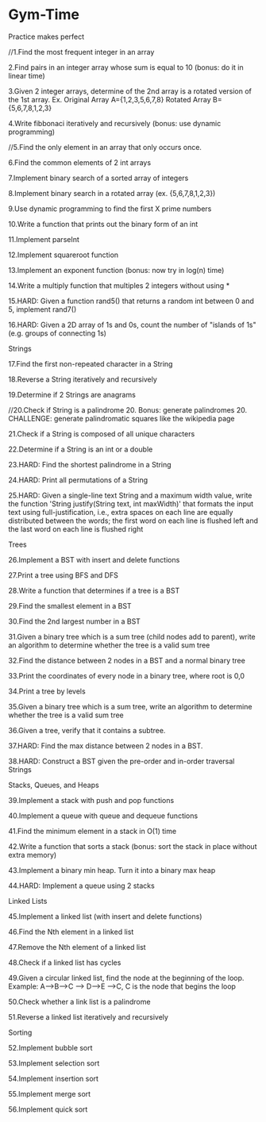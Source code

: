 Gym-Time
========

Practice makes perfect




//1.Find the most frequent integer in an array

2.Find pairs in an integer array whose sum is equal to 10 (bonus: do it in linear time)

3.Given 2 integer arrays, determine of the 2nd array is a rotated version of the 1st array. 
Ex. Original Array A={1,2,3,5,6,7,8} Rotated Array B={5,6,7,8,1,2,3}

4.Write fibbonaci iteratively and recursively (bonus: use dynamic programming)

//5.Find the only element in an array that only occurs once.

6.Find the common elements of 2 int arrays

7.Implement binary search of a sorted array of integers

8.Implement binary search in a rotated array (ex. {5,6,7,8,1,2,3})

9.Use dynamic programming to find the first X prime numbers

10.Write a function that prints out the binary form of an int

11.Implement parseInt

12.Implement squareroot function

13.Implement an exponent function (bonus: now try in log(n) time)

14.Write a multiply function that multiples 2 integers without using *

15.HARD: Given a function rand5() that returns a random int between 0 and 5, implement rand7()

16.HARD: Given a 2D array of 1s and 0s, count the number of "islands of 1s" (e.g. groups of connecting 1s)



Strings

17.Find the first non-repeated character in a String

18.Reverse a String iteratively and recursively

19.Determine if 2 Strings are anagrams

//20.Check if String is a palindrome
20. Bonus: generate palindromes
20. CHALLENGE: generate palindromatic squares like the wikipedia page

21.Check if a String is composed of all unique characters

22.Determine if a String is an int or a double

23.HARD: Find the shortest palindrome in a String

24.HARD: Print all permutations of a String

25.HARD: Given a single-line text String and a maximum width value, write the function 'String justify(String text, int maxWidth)' that formats the input text using full-justification, i.e., extra spaces on each line are equally distributed between the words; the first word on each line is flushed left and the last word on each line is flushed right



Trees

26.Implement a BST with insert and delete functions

27.Print a tree using BFS and DFS

28.Write a function that determines if a tree is a BST

29.Find the smallest element in a BST

30.Find the 2nd largest number in a BST

31.Given a binary tree which is a sum tree (child nodes add to parent), write an algorithm to determine whether the tree is a valid sum tree

32.Find the distance between 2 nodes in a BST and a normal binary tree

33.Print the coordinates of every node in a binary tree, where root is 0,0

34.Print a tree by levels

35.Given a binary tree which is a sum tree, write an algorithm to determine whether the tree is a valid sum tree

36.Given a tree, verify that it contains a subtree.

37.HARD: Find the max distance between 2 nodes in a BST.

38.HARD: Construct a BST given the pre-order and in-order traversal Strings



Stacks, Queues, and Heaps

39.Implement a stack with push and pop functions

40.Implement a queue with queue and dequeue functions

41.Find the minimum element in a stack in O(1) time

42.Write a function that sorts a stack (bonus: sort the stack in place without extra memory)

43.Implement a binary min heap. Turn it into a binary max heap

44.HARD: Implement a queue using 2 stacks



Linked Lists

45.Implement a linked list (with insert and delete functions)

46.Find the Nth element in a linked list

47.Remove the Nth element of a linked list

48.Check if a linked list has cycles

49.Given a circular linked list, find the node at the beginning of the loop. Example: A-->B-->C --> D-->E -->C, C is the node that begins the loop

50.Check whether a link list is a palindrome

51.Reverse a linked list iteratively and recursively



Sorting

52.Implement bubble sort

53.Implement selection sort

54.Implement insertion sort

55.Implement merge sort

56.Implement quick sort

